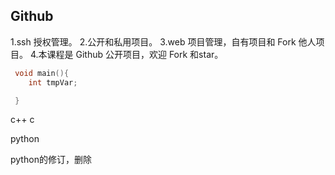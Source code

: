 ## Github

1.ssh 授权管理。
2.公开和私用项目。
3.web 项目管理，自有项目和 Fork 他人项目。
4.本课程是 Github 公开项目，欢迎 Fork 和star。

```c
 void main(){
    int tmpVar; 

 }

 ```

 c++
 c

 python

 python的修订，删除